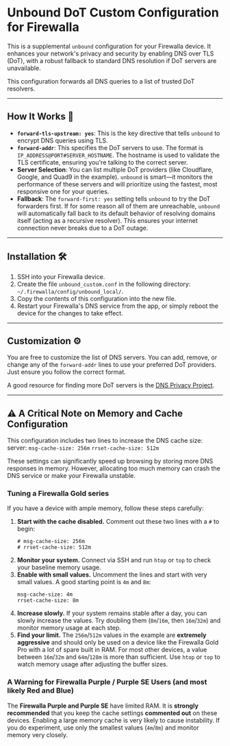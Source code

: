 # Unbound DoT Custom Configuration for Firewalla

This is a supplemental `unbound` configuration for your Firewalla device. It enhances your network's privacy and security by enabling DNS over TLS (DoT), with a robust fallback to standard DNS resolution if DoT servers are unavailable.

This configuration forwards all DNS queries to a list of trusted DoT resolvers.

---

## How It Works 🧐

* **`forward-tls-upstream: yes`**: This is the key directive that tells `unbound` to encrypt DNS queries using TLS.
* **`forward-addr`**: This specifies the DoT servers to use. The format is `IP_ADDRESS@PORT#SERVER_HOSTNAME`. The hostname is used to validate the TLS certificate, ensuring you're talking to the correct server.
* **Server Selection**: You can list multiple DoT providers (like Cloudflare, Google, and Quad9 in the example). `unbound` is smart—it monitors the performance of these servers and will prioritize using the fastest, most responsive one for your queries.
* **Fallback**: The `forward-first: yes` setting tells `unbound` to try the DoT forwarders first. If for some reason all of them are unreachable, `unbound` will automatically fall back to its default behavior of resolving domains itself (acting as a recursive resolver). This ensures your internet connection never breaks due to a DoT outage.

---

## Installation 🛠️

1.  SSH into your Firewalla device.
2.  Create the file `unbound_custom.conf` in the following directory: `~/.firewalla/config/unbound_local/`.
3.  Copy the contents of this configuration into the new file.
4.  Restart your Firewalla's DNS service from the app, or simply reboot the device for the changes to take effect.

---

## Customization ⚙️

You are free to customize the list of DNS servers. You can add, remove, or change any of the `forward-addr` lines to use your preferred DoT providers. Just ensure you follow the correct format.

A good resource for finding more DoT servers is the [DNS Privacy Project](https://dnsprivacy.org/public_resolvers/).

---

## ⚠️ A Critical Note on Memory and Cache Configuration

This configuration includes two lines to increase the DNS cache size:
server:
`msg-cache-size: 256m`
`rrset-cache-size: 512m`

These settings can significantly speed up browsing by storing more DNS responses in memory. However, allocating too much memory can crash the DNS service or make your Firewalla unstable.

### Tuning a Firewalla Gold series
If you have a device with ample memory, follow these steps carefully:

1.  **Start with the cache disabled.** Comment out these two lines with a `#` to begin:
    ```
    # msg-cache-size: 256m
    # rrset-cache-size: 512m
    ```
2.  **Monitor your system.** Connect via SSH and run `htop` or `top` to check your baseline memory usage.
3.  **Enable with small values.** Uncomment the lines and start with very small values. A good starting point is `4m` and `8m`:
    ```
    msg-cache-size: 4m
    rrset-cache-size: 8m
    ```
4.  **Increase slowly.** If your system remains stable after a day, you can slowly increase the values. Try doubling them (`8m`/`16m`, then `16m`/`32m`) and monitor memory usage at each step.
5.  **Find your limit.** The `256m`/`512m` values in the example are **extremely aggressive** and should only be used on a device like the Firewalla Gold Pro with a lot of spare built in RAM. For most other devices, a value between `16m`/`32m` and `64m`/`128m` is more than sufficient.  Use `htop` or `top` to watch memory usage after adjusting the buffer sizes.

### A Warning for Firewalla Purple / Purple SE Users (and most likely Red and Blue)
The **Firewalla Purple and Purple SE** have limited RAM. It is **strongly recommended** that you keep the cache settings **commented out** on these devices. Enabling a large memory cache is very likely to cause instability. If you do experiment, use only the smallest values (`4m`/`8m`) and monitor memory very closely.
